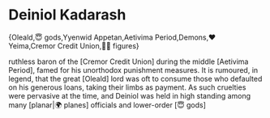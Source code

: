 # Deiniol Kadarash

{Oleald,😇 gods,Yyenwid Appetan,Aetivima Period,Demons,❤️ Yeima,Cremor Credit Union,🧑‍🔬 figures}

 ruthless baron of the [Cremor Credit Union] during the middle [Aetivima Period], famed for his unorthodox punishment measures. It is rumoured, in legend, that the great [Oleald] lord was oft to consume those who defaulted on his generous loans, taking their limbs as payment. As such cruelties were pervasive at the time, and Deiniol was held in high standing among many [planar|🌍 planes] officials and lower-order [😇 gods]
